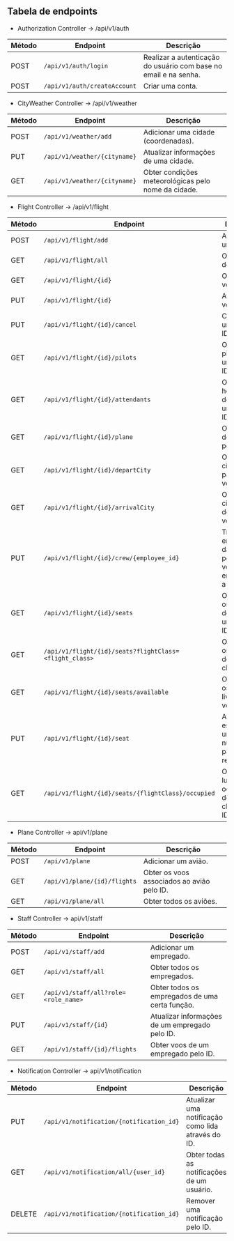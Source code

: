 ## Tabela de endpoints

- Authorization Controller -> /api/v1/auth

| Método | Endpoint               | Descrição                                              |
|--------|-------------------------|--------------------------------------------------------|
| POST   | `/api/v1/auth/login`    | Realizar a autenticação do usuário com base no email e na senha. |
| POST   | `/api/v1/auth/createAccount` | Criar uma conta.                                     |

- CityWeather Controller -> /api/v1/weather

| Método | Endpoint                     | Descrição                                           |
|--------|-------------------------------|-----------------------------------------------------|
| POST   | `/api/v1/weather/add`         | Adicionar uma cidade (coordenadas).                 |
| PUT    | `/api/v1/weather/{cityname}`  | Atualizar informações de uma cidade.                |
| GET    | `/api/v1/weather/{cityname}`  | Obter condições meteorológicas pelo nome da cidade. |

- Flight Controller -> /api/v1/flight

| Método | Endpoint                                    | Descrição                                                       |
|--------|---------------------------------------------|-----------------------------------------------------------------|
| POST   | `/api/v1/flight/add`                        | Adicionar um voo.                                               |
| GET    | `/api/v1/flight/all`                        | Obter a lista de voos.                                          |
| GET    | `/api/v1/flight/{id}`                       | Obter um voo pelo ID.                                           |
| PUT    | `/api/v1/flight/{id}`                       | Atualizar voo pelo ID.                                          |
| PUT    | `/api/v1/flight/{id}/cancel`                | Cancelar um voo pelo ID.                                        |
| GET    | `/api/v1/flight/{id}/pilots`                | Obter pilotos de um voo pelo ID do voo.                         |
| GET    | `/api/v1/flight/{id}/attendants`            | Obter hospedeiros de bordo de um voo pelo ID do voo.            |
| GET    | `/api/v1/flight/{id}/plane`                 | Obter avião de um voo pelo ID.                                  |
| GET    | `/api/v1/flight/{id}/departCity`            | Obter ID da cidade de partida do voo.                           |
| GET    | `/api/v1/flight/{id}/arrivalCity`           | Obter ID da cidade destino do voo.                              |
| PUT    | `/api/v1/flight/{id}/crew/{employee_id}`    | Trocar um empregado da equipe pelo ID do voo e do empregado a trocar. |
| GET    | `/api/v1/flight/{id}/seats`                 | Obter todos os lugares do avião de um voo pelo ID.              |
| GET    | `/api/v1/flight/{id}/seats?flightClass=<flight_class>` | Obter todos os lugares de uma classe.            |
| GET    | `/api/v1/flight/{id}/seats/available`       | Obter todos os lugares livres do voo.                           |
| PUT    | `/api/v1/flight/{id}/seat`                  | Atualizar o estado de um lugar num voo para reservado.          |
| GET    | `/api/v1/flight/{id}/seats/{flightClass}/occupied` | Obter os lugares ocupados de uma classe pelo ID do voo.  |

- Plane Controller -> api/v1/plane

| Método | Endpoint                      | Descrição                                           |
|--------|-------------------------------|-----------------------------------------------------|
| POST   | `/api/v1/plane`               | Adicionar um avião.                                 |
| GET    | `/api/v1/plane/{id}/flights`  | Obter os voos associados ao avião pelo ID.          |
| GET    | `/api/v1/plane/all`           | Obter todos os aviões.                              |

- Staff Controller -> api/v1/staff

| Método | Endpoint                                    | Descrição                                           |
|--------|---------------------------------------------|-----------------------------------------------------|
| POST   | `/api/v1/staff/add`                         | Adicionar um empregado.                             |
| GET    | `/api/v1/staff/all`                         | Obter todos os empregados.                          |
| GET    | `/api/v1/staff/all?role=<role_name>`        | Obter todos os empregados de uma certa função.      |
| PUT    | `/api/v1/staff/{id}`                        | Atualizar informações de um empregado pelo ID.      |
| GET    | `/api/v1/staff/{id}/flights`                | Obter voos de um empregado pelo ID.                 |

- Notification Controller -> api/v1/notification

| Método | Endpoint                                 | Descrição                                           |
|--------|------------------------------------------|-----------------------------------------------------|
| PUT    | `/api/v1/notification/{notification_id}` | Atualizar uma notificação como lida através do ID.  |
| GET    | `/api/v1/notification/all/{user_id}`     | Obter todas as notificações de um usuário.          |
| DELETE | `/api/v1/notification/{notification_id}` | Remover uma notificação pelo ID.                    | 
